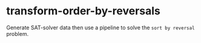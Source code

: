 # transform-order-by-reversals
Generate SAT-solver data then use a pipeline to solve the `sort by reversal` problem.
